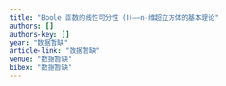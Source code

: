 ```yaml
---
title: "Boole 函数的线性可分性 (Ⅰ)——n-维超立方体的基本理论"
authors: []
authors-key: []
year: "数据暂缺"
article-link: "数据暂缺"
venue: "数据暂缺"
bibex: "数据暂缺"
---
```

